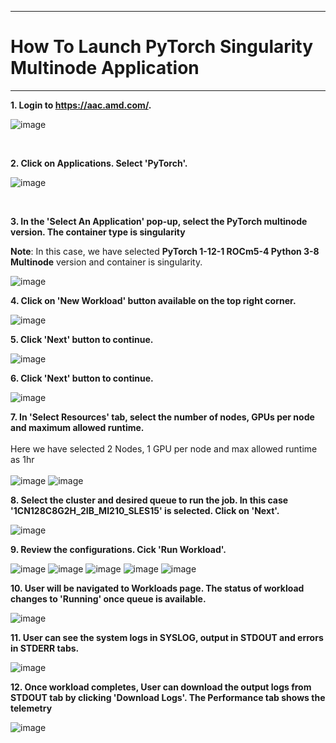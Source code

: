 ***

# How To Launch PyTorch Singularity Multinode Application

***

 **1. Login to https://aac.amd.com/.**
 
   ![image](https://github.com/amddcgpuce/AMDAcceleratorCloudGuides/assets/137475062/d62dc96e-e37a-42b3-9b0e-72445014a621)
  
<br/>    

 **2. Click on Applications. Select 'PyTorch'.**
 
   ![image](https://github.com/amddcgpuce/AMDAcceleratorCloudGuides/assets/137475062/841e8a7d-5dec-40fe-8b79-7ba8eb1213ac)

<br/>   

 **3. In the 'Select An Application' pop-up, select the PyTorch multinode version. The container type is singularity**
    
   **Note**: In this case, we have selected **PyTorch 1-12-1 ROCm5-4 Python 3-8 Multinode** version and container is singularity.
   
   ![image](https://github.com/amddcgpuce/AMDAcceleratorCloudGuides/assets/137475062/ecad6bcf-41b7-496e-9fb4-0838b213beeb) 

 **4. Click on 'New Workload' button available on the top right corner.**

   ![image](https://github.com/amddcgpuce/AMDAcceleratorCloudGuides/assets/137475062/b55e0f25-3820-4d59-8aa4-4822df8d7d0b)


 **5. Click 'Next' button to continue.**

   ![image](https://github.com/amddcgpuce/AMDAcceleratorCloudGuides/assets/137475062/288c5513-1c13-482d-9e72-69c9cfd9e4fc)


 **6. Click 'Next' button to continue.**

   ![image](https://github.com/amddcgpuce/AMDAcceleratorCloudGuides/assets/137475062/48d2a365-8c3b-4bd7-b504-ebb200d356bb)

   
 **7. In 'Select Resources' tab, select the number of nodes, GPUs per node and maximum allowed runtime.**
 <br/>  
     Here we have selected 2 Nodes, 1 GPU per node and max allowed runtime as 1hr<br/>  
     ![image](https://github.com/amddcgpuce/AMDAcceleratorCloudGuides/assets/137475062/97d87e9a-e5e2-4c74-aec0-62461eab6a08)
     ![image](https://github.com/amddcgpuce/AMDAcceleratorCloudGuides/assets/137475062/715c02e7-1156-41a1-abdb-fdff97da5a4f)

**8. Select the cluster and desired queue to run the job. In this case '1CN128C8G2H_2IB_MI210_SLES15' is selected. Click on 'Next'.**

   ![image](https://github.com/amddcgpuce/AMDAcceleratorCloudGuides/assets/137475062/433cd874-e38d-418f-9e9f-7d08cb14308c)

**9. Review the configurations. Cick 'Run Workload'.**

   ![image](https://github.com/amddcgpuce/AMDAcceleratorCloudGuides/assets/137475062/f0e0aa6c-ffd5-461c-bfad-970b1443bb5e)
   ![image](https://github.com/amddcgpuce/AMDAcceleratorCloudGuides/assets/137475062/ec20c00c-076d-4467-a4e7-11b9c598705d)
   ![image](https://github.com/amddcgpuce/AMDAcceleratorCloudGuides/assets/137475062/a1b7cee1-c546-4ceb-b97a-1d7ffb9d284b)
   ![image](https://github.com/amddcgpuce/AMDAcceleratorCloudGuides/assets/137475062/5a9be346-edfb-4214-89a7-9d704e5658c1)
   ![image](https://github.com/amddcgpuce/AMDAcceleratorCloudGuides/assets/137475062/2b4a963b-247a-4453-8e4a-ac0ffc943997)

**10. User will be navigated to Workloads page. The status of workload changes to 'Running' once queue is available.**

 ![image](https://github.com/amddcgpuce/AMDAcceleratorCloudGuides/assets/137475062/f2983d24-be37-4539-9e01-a5ec75e6ad7d)

**11. User can see the system logs in SYSLOG, output in STDOUT and errors in STDERR tabs.**

  ![image](https://github.com/amddcgpuce/AMDAcceleratorCloudGuides/assets/137475062/ff2fdc8d-6655-446b-82b6-05c6840b871d)


**12. Once workload completes, User can download the output logs from STDOUT tab by clicking 'Download Logs'. The Performance tab shows the telemetry**

  ![image](https://github.com/amddcgpuce/AMDAcceleratorCloudGuides/assets/137475062/32eb34d4-2986-4280-9e00-2f1ff70913c9)









